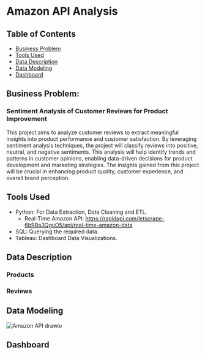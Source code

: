 # Amazon API Analysis

## Table of Contents
* [Business Problem](#business-problem)
* [Tools Used](#tools-used)
* [Data Description](#data-description)
* [Data Modeling](#data-modeling)
* [Dashboard](#dashboard)

## Business Problem: 
### Sentiment Analysis of Customer Reviews for Product Improvement

This project aims to analyze customer reviews to extract meaningful insights into product performance and customer satisfaction. By leveraging sentiment analysis techniques, the project will classify reviews into positive, neutral, and negative sentiments. This analysis will help identify trends and patterns in customer opinions, enabling data-driven decisions for product development and marketing strategies. The insights gained from this project will be crucial in enhancing product quality, customer experience, and overall brand perception.

## Tools Used
- Python: For Data Extraction, Data Cleaning and ETL.
  - Real-Time Amazon API: https://rapidapi.com/letscrape-6bRBa3QguO5/api/real-time-amazon-data 
- SQL: Querying the required data.
- Tableau: Dashboard Data Visualizations.

## Data Description
### Products 

### Reviews

## Data Modeling
![Amazon API drawio](https://github.com/user-attachments/assets/8818cad8-9f11-4bb1-8283-9f521b1cbc43)

## Dashboard
